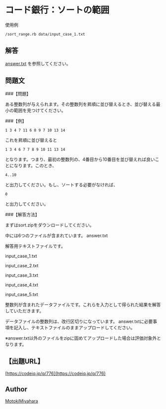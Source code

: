 コード銀行：ソートの範囲
====

使用例

`/sort_range.rb data/input_case_1.txt`


## 解答
[answer.txt](answer.txt) を参照してください。


## 問題文
###【問題】

ある整数列が与えられます。その整数列を昇順に並び替えるとき、並び替える最小の範囲を見つけてください。

###【例】


`1 3 4 7 11 6 8 9 7 10 13 14`


これを昇順に並び替えると


`1 3 4 6 7 7 8 9 10 11 13 14`


となります。つまり、最初の整数列の、4番目から10番目を並び替えれば良いことになります。このとき、


`4..10`


と出力してください。もし、ソートする必要がなければ、


`0`


と出力してください。

###【解答方法】

まずはsort.zipをダウンロードしてください。

中には6つのファイルが含まれています。
answer.txt


解答用テキストファイルです。

input_case_1.txt

input_case_2.txt

input_case_3.txt

input_case_4.txt

input_case_5.txt

整数列が含まれたデータファイルです。これらを入力として得られた結果を解答していただきます。

データファイルの整数列は、改行区切りになっています。
answer.txtに必要事項を記入し、テキストファイルのままアップロードしてください。

※answer.txt以外のファイルをzipに固めてアップロードした場合は評価対象外となります。


## 【出題URL】
[https://codeiq.jp/q/776](https://codeiq.jp/q/776)

## Author
[MotokiMiyahara](https://github.com/MotokiMiyahara/)


